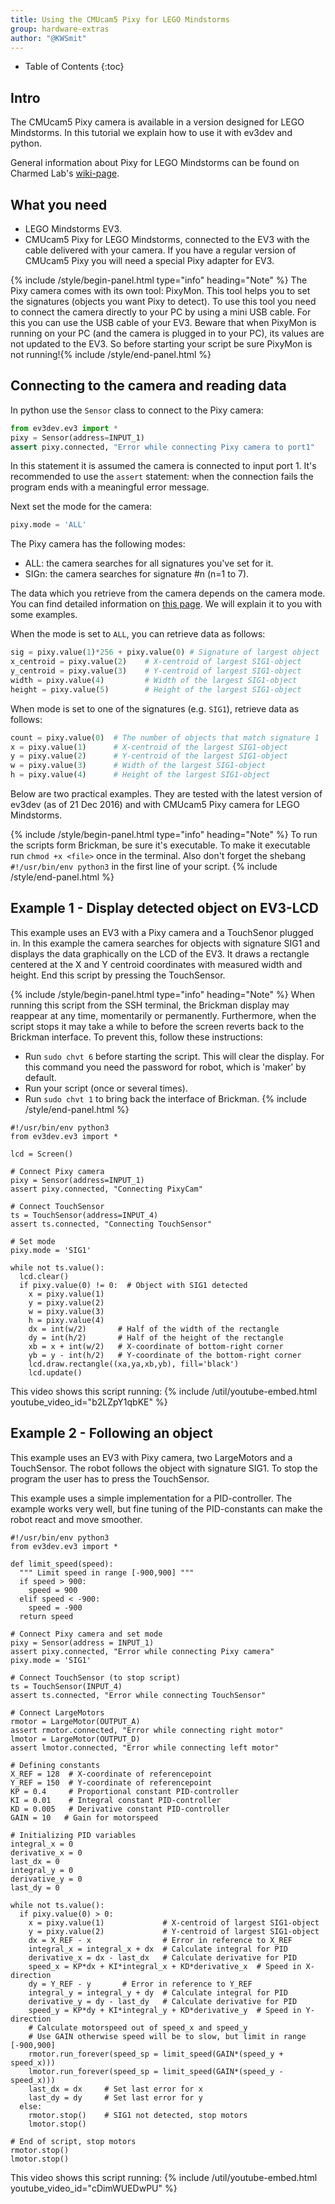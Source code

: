 ```yaml
---
title: Using the CMUcam5 Pixy for LEGO Mindstorms
group: hardware-extras
author: "@KWSmit"
---
```


* Table of Contents
{:toc}

## Intro

The CMUcam5 Pixy camera is available in a version designed for
LEGO Mindstorms. In this tutorial we explain how to use it with ev3dev
and python.

General information about Pixy for LEGO Mindstorms can be found on
Charmed Lab's [wiki-page](https://docs.pixycam.com/wiki/doku.php?id=wiki:v1:lego_wiki).

## What you need

* LEGO Mindstorms EV3.
* CMUcam5 Pixy for LEGO Mindstorms, connected to the EV3 with the cable
delivered with your camera. If you have a regular version of CMUcam5 Pixy
you will need a special Pixy adapter for EV3.

{% include /style/begin-panel.html type="info" heading="Note" %}
The Pixy camera comes with its own tool: PixyMon. This tool helps
you to set the signatures (objects you want Pixy to detect). To use this tool
you need to connect the camera directly to your PC by using a mini USB cable.
For this you can use the USB cable of your EV3. Beware that when PixyMon
is running on your PC (and the camera is plugged in to your PC), its values
are not updated to the EV3. So before starting your script be sure PixyMon
is not running!{% include /style/end-panel.html %}

## Connecting to the camera and reading data

In python use the `Sensor` class to connect to the Pixy camera:

```python
from ev3dev.ev3 import *
pixy = Sensor(address=INPUT_1)
assert pixy.connected, "Error while connecting Pixy camera to port1"
```

In this statement it is assumed the camera is connected to input port 1.
It's recommended to use the ```assert``` statement: when the connection fails
the program ends with a meaningful error message.

Next set the mode for the camera:

```python
pixy.mode = 'ALL'
```

The Pixy camera has the following modes:

* ALL: the camera searches for all signatures you've set for it.
* SIGn: the camera searches for signature #n (n=1 to 7).

The data which you retrieve from the camera depends on the camera mode. You
can find detailed information on [this page](http://docs.ev3dev.org/projects/lego-linux-drivers/en/ev3dev-jessie/sensor_data.html#pixy-lego).
We will explain it to you with some examples.

When the mode is set to ```ALL```, you can retrieve data as follows:

```python
sig = pixy.value(1)*256 + pixy.value(0) # Signature of largest object
x_centroid = pixy.value(2)    # X-centroid of largest SIG1-object
y_centroid = pixy.value(3)    # Y-centroid of largest SIG1-object
width = pixy.value(4)         # Width of the largest SIG1-object
height = pixy.value(5)        # Height of the largest SIG1-object
```

When mode is set to one of the signatures (e.g. `SIG1`), retrieve data
as follows:

```python
count = pixy.value(0)  # The number of objects that match signature 1
x = pixy.value(1)      # X-centroid of the largest SIG1-object
y = pixy.value(2)      # Y-centroid of the largest SIG1-object
w = pixy.value(3)      # Width of the largest SIG1-object
h = pixy.value(4)      # Height of the largest SIG1-object
```

Below are two practical examples. They are tested with the latest version of 
ev3dev (as of 21 Dec 2016) and with CMUcam5 Pixy camera for LEGO Mindstorms.

{% include /style/begin-panel.html type="info" heading="Note" %}
To run the scripts form Brickman, be sure it's executable. To make it
executable run ```chmod +x <file>``` once in the terminal. Also don't forget
the shebang ```#!/usr/bin/env python3``` in the first line of your script.
{% include /style/end-panel.html %}

## Example 1 - Display detected object on EV3-LCD

This example uses an EV3 with a Pixy camera and a TouchSenor plugged in.
In this example the camera searches for objects with signature SIG1
and displays the data graphically on the LCD of the EV3. It draws a 
rectangle centered at the X and Y centroid coordinates with measured
width and height. End this script by pressing the TouchSensor.

{% include /style/begin-panel.html type="info" heading="Note" %}
When running this script from the SSH terminal, the Brickman display may
reappear at any time, momentarily or permanently. Furthermore, when the script
stops it may take a while to before the screen reverts back to the Brickman
interface. To prevent this, follow these instructions:

* Run ```sudo chvt 6``` before starting the script. This will clear the display.
For this command you need the password for robot, which is 'maker' by default.
* Run your script (once or several times).
* Run ```sudo chvt 1``` to bring back the interface of Brickman.
{% include /style/end-panel.html %}

```
#!/usr/bin/env python3
from ev3dev.ev3 import *

lcd = Screen()

# Connect Pixy camera
pixy = Sensor(address=INPUT_1)
assert pixy.connected, "Connecting PixyCam"

# Connect TouchSensor
ts = TouchSensor(address=INPUT_4)
assert ts.connected, "Connecting TouchSensor"

# Set mode
pixy.mode = 'SIG1'

while not ts.value():
  lcd.clear()
  if pixy.value(0) != 0:  # Object with SIG1 detected
    x = pixy.value(1) 
    y = pixy.value(2)
    w = pixy.value(3)
    h = pixy.value(4)
    dx = int(w/2)       # Half of the width of the rectangle
    dy = int(h/2)       # Half of the height of the rectangle
    xb = x + int(w/2)   # X-coordinate of bottom-right corner
    yb = y - int(h/2)   # Y-coordinate of the bottom-right corner
    lcd.draw.rectangle((xa,ya,xb,yb), fill='black')
    lcd.update()
```

This video shows this script running:
{% include /util/youtube-embed.html youtube_video_id="b2LZpY1qbKE" %}

## Example 2 - Following an object

This example uses an EV3 with Pixy camera, two LargeMotors and a TouchSensor.
The robot follows the object with signature SIG1. To stop the program the
user has to press the TouchSensor.

This example uses a simple implementation for a PID-controller. The example
works very well, but fine tuning of the PID-constants can make the robot 
react and move smoother.

```
#!/usr/bin/env python3
from ev3dev.ev3 import *

def limit_speed(speed):
  """ Limit speed in range [-900,900] """
  if speed > 900:
    speed = 900
  elif speed < -900:
    speed = -900
  return speed

# Connect Pixy camera and set mode
pixy = Sensor(address = INPUT_1)
assert pixy.connected, "Error while connecting Pixy camera"
pixy.mode = 'SIG1'

# Connect TouchSensor (to stop script)
ts = TouchSensor(INPUT_4)
assert ts.connected, "Error while connecting TouchSensor"

# Connect LargeMotors
rmotor = LargeMotor(OUTPUT_A)
assert rmotor.connected, "Error while connecting right motor"
lmotor = LargeMotor(OUTPUT_D)
assert lmotor.connected, "Error while connecting left motor"

# Defining constants
X_REF = 128  # X-coordinate of referencepoint
Y_REF = 150  # Y-coordinate of referencepoint
KP = 0.4     # Proportional constant PID-controller
KI = 0.01    # Integral constant PID-controller
KD = 0.005   # Derivative constant PID-controller
GAIN = 10   # Gain for motorspeed

# Initializing PID variables
integral_x = 0
derivative_x = 0
last_dx = 0
integral_y = 0
derivative_y = 0
last_dy = 0

while not ts.value():
  if pixy.value(0) > 0:
    x = pixy.value(1)             # X-centroid of largest SIG1-object
    y = pixy.value(2)             # Y-centroid of largest SIG1-object
    dx = X_REF - x                # Error in reference to X_REF
    integral_x = integral_x + dx  # Calculate integral for PID
    derivative_x = dx - last_dx   # Calculate derivative for PID
    speed_x = KP*dx + KI*integral_x + KD*derivative_x  # Speed in X-direction
    dy = Y_REF - y       # Error in reference to Y_REF
    integral_y = integral_y + dy  # Calculate integral for PID
    derivative_y = dy - last_dy   # Calculate derivative for PID
    speed_y = KP*dy + KI*integral_y + KD*derivative_y  # Speed in Y-direction
    # Calculate motorspeed out of speed_x and speed_y
    # Use GAIN otherwise speed will be to slow, but limit in range [-900,900]
    rmotor.run_forever(speed_sp = limit_speed(GAIN*(speed_y + speed_x)))
    lmotor.run_forever(speed_sp = limit_speed(GAIN*(speed_y - speed_x)))
    last_dx = dx     # Set last error for x
    last_dy = dy     # Set last error for y
  else:
    rmotor.stop()    # SIG1 not detected, stop motors
    lmotor.stop()

# End of script, stop motors
rmotor.stop()
lmotor.stop()
```

This video shows this script running:
{% include /util/youtube-embed.html youtube_video_id="cDimWUEDwPU" %}
